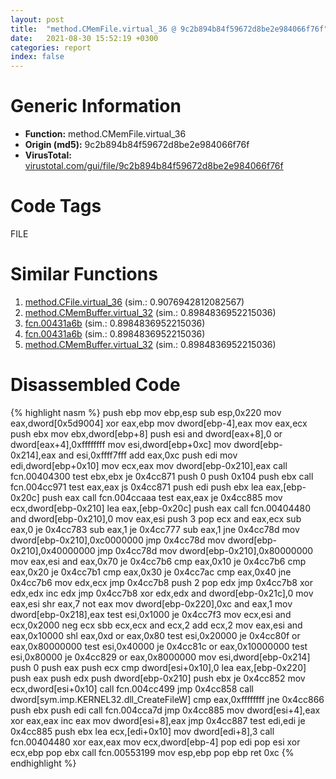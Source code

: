 ```yaml
---
layout: post
title:  "method.CMemFile.virtual_36 @ 9c2b894b84f59672d8be2e984066f76f"
date:   2021-08-30 15:52:19 +0300
categories: report
index: false
---
```


# Generic Information
- **Function:** method.CMemFile.virtual\_36
- **Origin (md5):** 9c2b894b84f59672d8be2e984066f76f
- **VirusTotal:** [virustotal.com/gui/file/9c2b894b84f59672d8be2e984066f76f][virustotal_ref]

# Code Tags
<span class="tag" id="FILE">FILE</span>


# Similar Functions

1. [method.CFile.virtual\_36][similar_1_ref] (sim.: 0.9076942812082567)
2. [method.CMemBuffer.virtual\_32][similar_2_ref] (sim.: 0.8984836952215036)
3. [fcn.00431a6b][similar_3_ref] (sim.: 0.8984836952215036)
4. [fcn.00431a6b][similar_4_ref] (sim.: 0.8984836952215036)
5. [method.CMemBuffer.virtual\_32][similar_5_ref] (sim.: 0.8984836952215036)


# Disassembled Code

{% highlight nasm %}
push ebp
mov ebp,esp
sub esp,0x220
mov eax,dword[0x5d9004]
xor eax,ebp
mov dword[ebp-4],eax
mov eax,ecx
push ebx
mov ebx,dword[ebp+8]
push esi
and dword[eax+8],0
or dword[eax+4],0xffffffff
mov esi,dword[ebp+0xc]
mov dword[ebp-0x214],eax
and esi,0xffff7fff
add eax,0xc
push edi
mov edi,dword[ebp+0x10]
mov ecx,eax
mov dword[ebp-0x210],eax
call fcn.00404300
test ebx,ebx
je 0x4cc871
push 0
push 0x104
push ebx
call fcn.004cc971
test eax,eax
js 0x4cc871
push edi
push ebx
lea eax,[ebp-0x20c]
push eax
call fcn.004ccaaa
test eax,eax
je 0x4cc885
mov ecx,dword[ebp-0x210]
lea eax,[ebp-0x20c]
push eax
call fcn.00404480
and dword[ebp-0x210],0
mov eax,esi
push 3
pop ecx
and eax,ecx
sub eax,0
je 0x4cc783
sub eax,1
je 0x4cc777
sub eax,1
jne 0x4cc78d
mov dword[ebp-0x210],0xc0000000
jmp 0x4cc78d
mov dword[ebp-0x210],0x40000000
jmp 0x4cc78d
mov dword[ebp-0x210],0x80000000
mov eax,esi
and eax,0x70
je 0x4cc7b6
cmp eax,0x10
je 0x4cc7b6
cmp eax,0x20
je 0x4cc7b1
cmp eax,0x30
je 0x4cc7ac
cmp eax,0x40
jne 0x4cc7b6
mov edx,ecx
jmp 0x4cc7b8
push 2
pop edx
jmp 0x4cc7b8
xor edx,edx
inc edx
jmp 0x4cc7b8
xor edx,edx
and dword[ebp-0x21c],0
mov eax,esi
shr eax,7
not eax
mov dword[ebp-0x220],0xc
and eax,1
mov dword[ebp-0x218],eax
test esi,0x1000
je 0x4cc7f3
mov ecx,esi
and ecx,0x2000
neg ecx
sbb ecx,ecx
and ecx,2
add ecx,2
mov eax,esi
and eax,0x10000
shl eax,0xd
or eax,0x80
test esi,0x20000
je 0x4cc80f
or eax,0x80000000
test esi,0x40000
je 0x4cc81c
or eax,0x10000000
test esi,0x80000
je 0x4cc829
or eax,0x8000000
mov esi,dword[ebp-0x214]
push 0
push eax
push ecx
cmp dword[esi+0x10],0
lea eax,[ebp-0x220]
push eax
push edx
push dword[ebp-0x210]
push ebx
je 0x4cc852
mov ecx,dword[esi+0x10]
call fcn.004cc499
jmp 0x4cc858
call dword[sym.imp.KERNEL32.dll_CreateFileW]
cmp eax,0xffffffff
jne 0x4cc866
push ebx
push edi
call fcn.004cca7d
jmp 0x4cc885
mov dword[esi+4],eax
xor eax,eax
inc eax
mov dword[esi+8],eax
jmp 0x4cc887
test edi,edi
je 0x4cc885
push ebx
lea ecx,[edi+0x10]
mov dword[edi+8],3
call fcn.00404480
xor eax,eax
mov ecx,dword[ebp-4]
pop edi
pop esi
xor ecx,ebp
pop ebx
call fcn.00553199
mov esp,ebp
pop ebp
ret 0xc
{% endhighlight %}


[similar_1_ref]: /report/method.CFile.virtual_36@e5d49e0823e602f2ee948ac39d32c1eb
[similar_2_ref]: /report/method.CMemBuffer.virtual_32@8e21fa3f0489a6a256cf202e57f712bc
[similar_3_ref]: /report/fcn.00431a6b@8e21fa3f0489a6a256cf202e57f712bc
[similar_4_ref]: /report/fcn.00431a6b@44e1ffcf4e71f4505c09d520fd75f1e4
[similar_5_ref]: /report/method.CMemBuffer.virtual_32@ff219f45286905b4a87327ca719363be
[virustotal_ref]: https://www.virustotal.com/gui/file/9c2b894b84f59672d8be2e984066f76f
